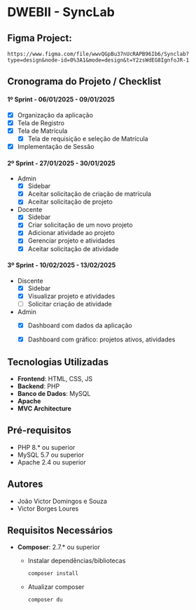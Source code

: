 # DWEBII - SyncLab

## Figma Project:
```blockquote
https://www.figma.com/file/wwvQGpBu37nUcRAPB96Ib6/Synclab?type=design&node-id=0%3A1&mode=design&t=Y2zsWdEG8IgnfoJR-1
```

## Cronograma do Projeto / Checklist
#### 1º Sprint - 06/01/2025 - 09/01/2025
- [x] Organização da aplicação
- [x] Tela de Registro
- [x] Tela de Matrícula
    - [x] Tela de requisição e seleção de Matrícula
- [x] Implementação de Sessão

#### 2º Sprint - 27/01/2025 - 30/01/2025
- Admin
  - [x] Sidebar
  - [x] Aceitar solicitação de criação de matrícula
  - [x] Aceitar solicitação de projeto
- Docente
  - [x] Sidebar
  - [x] Criar solicitação de um novo projeto
  - [x] Adicionar atividade ao projeto
  - [x] Gerenciar projeto e atividades
  - [x] Aceitar solicitação de atividade

#### 3º Sprint - 10/02/2025 - 13/02/2025
- Discente
  - [X] Sidebar
  - [X] Visualizar projeto e atividades
  - [ ] Solicitar criação de atividade
- Admin
  - [X] Dashboard com dados da aplicação
  - [X] Dashboard com gráfico: projetos ativos, atividades


## Tecnologias Utilizadas

- **Frontend**: HTML, CSS, JS
- **Backend**: PHP
- **Banco de Dados**: MySQL
- **Apache**
- **MVC Architecture**

## Pré-requisitos
- PHP 8.* ou superior
- MySQL 5.7 ou superior
- Apache 2.4 ou superior


## Autores
- João Victor Domingos e Souza
- Victor Borges Loures

## Requisitos Necessários
- **Composer**: 2.7.* ou superior
  - Instalar dependências/bibliotecas
    ```bash
    composer install
    ```
    
  - Atualizar composer
    ```bash
    composer du
    ```
